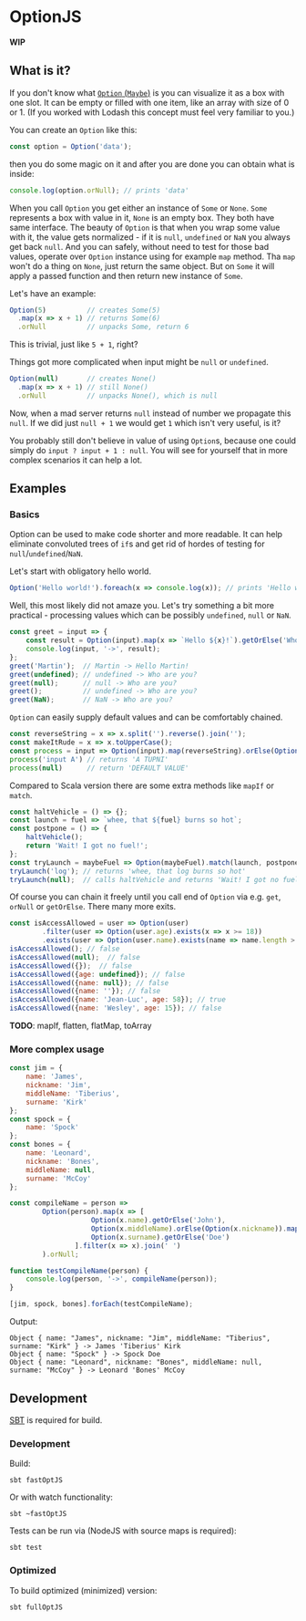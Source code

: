 # OptionJS

**WIP**

## What is it?

If you don't know what [`Option` (`Maybe`)](https://en.wikipedia.org/wiki/Option_type) is you can visualize it as a box with one slot. It can be empty or filled with one item, like an array with size of 0 or 1. (If you worked with Lodash this concept must feel very familiar to you.)

You can create an `Option` like this:

```javascript
const option = Option('data');
```

then you do some magic on it and after you are done you can obtain what is inside:
```javascript
console.log(option.orNull); // prints 'data'
```

When you call `Option` you get either an instance of `Some` or `None`. `Some` represents a box with value in it, `None` is an empty box. They both have same interface. The beauty of `Option` is that when you wrap some value with it, the value gets normalized - if it is `null`, `undefined` or `NaN` you always get back `null`. And you can safely, without need to test for those bad values, operate over `Option` instance using for example `map` method. Tha `map` won't do a thing on `None`, just return the same object. But on `Some` it will apply a passed function and then return new instance of `Some`.

Let's have an example:
```javascript
Option(5)          // creates Some(5)
  .map(x => x + 1) // returns Some(6)
  .orNull          // unpacks Some, return 6
```
This is trivial, just like `5 + 1`, right?

Things got more complicated when input might be `null` or `undefined`.

```javascript
Option(null)       // creates None()
  .map(x => x + 1) // still None()
  .orNull          // unpacks None(), which is null
```
Now, when a mad server returns `null` instead of number we propagate this `null`. If we did just `null + 1` we would get `1` which isn't very useful, is it?

You probably still don't believe in value of using `Option`s, because one could simply do `input ? input + 1 : null`. You will see for yourself that in more complex scenarios it can help a lot.

## Examples

### Basics

Option can be used to make code shorter and more readable. It can help eliminate convoluted trees of `if`s and get rid of hordes of testing for `null`/`undefined`/`NaN`.

Let's start with obligatory hello world.

```javascript
Option('Hello world!').foreach(x => console.log(x)); // prints 'Hello world!' to the console
```

Well, this most likely did not amaze you. Let's try something a bit more practical - processing values which can be possibly `undefined`, `null` or `NaN`.

```javascript
const greet = input => {
    const result = Option(input).map(x => `Hello ${x}!`).getOrElse('Who are you?');
    console.log(input, '->', result);
};
greet('Martin');  // Martin -> Hello Martin!
greet(undefined); // undefined -> Who are you?
greet(null);      // null -> Who are you?
greet();          // undefined -> Who are you?
greet(NaN);       // NaN -> Who are you?
```

`Option` can easily supply default values and can be comfortably chained.

```javascript
const reverseString = x => x.split('').reverse().join('');
const makeItRude = x => x.toUpperCase();
const process = input => Option(input).map(reverseString).orElse(Option('default value')).map(makeItRude).orNull;
process('input A') // returns 'A TUPNI'
process(null)      // return 'DEFAULT VALUE'
```

Compared to Scala version there are some extra methods like `mapIf` or `match`.

```javascript
const haltVehicle = () => {};
const launch = fuel => `whee, that ${fuel} burns so hot`;
const postpone = () => {
    haltVehicle();
    return 'Wait! I got no fuel!';
};
const tryLaunch = maybeFuel => Option(maybeFuel).match(launch, postpone);
tryLaunch('log'); // returns 'whee, that log burns so hot'
tryLaunch(null);  // calls haltVehicle and returns 'Wait! I got no fuel!'
```

Of course you can chain it freely until you call end of `Option` via e.g. `get`, `orNull` or `getOrElse`. There many more exits.

```javascript
const isAccessAllowed = user => Option(user)
        .filter(user => Option(user.age).exists(x => x >= 18))
        .exists(user => Option(user.name).exists(name => name.length > 2 && user.name[1] === 'e'));
isAccessAllowed(); // false
isAccessAllowed(null);  // false
isAccessAllowed({});  // false
isAccessAllowed({age: undefined}); // false
isAccessAllowed({name: null}); // false
isAccessAllowed({name: ''}); // false
isAccessAllowed({name: 'Jean-Luc', age: 58}); // true
isAccessAllowed({name: 'Wesley', age: 15}); // false
```

**TODO**: mapIf, flatten, flatMap, toArray

### More complex usage

```javascript
const jim = {
    name: 'James',
    nickname: 'Jim',
    middleName: 'Tiberius',
    surname: 'Kirk'
};
const spock = {
    name: 'Spock'
};
const bones = {
    name: 'Leonard',
    nickname: 'Bones',
    middleName: null,
    surname: 'McCoy'
};

const compileName = person =>
        Option(person).map(x => [
                    Option(x.name).getOrElse('John'),
                    Option(x.middleName).orElse(Option(x.nickname)).map(y => `'${y}'`).orNull,
                    Option(x.surname).getOrElse('Doe')
                ].filter(x => x).join(' ')
        ).orNull;

function testCompileName(person) {
    console.log(person, '->', compileName(person));
}

[jim, spock, bones].forEach(testCompileName);
```

Output:

```
Object { name: "James", nickname: "Jim", middleName: "Tiberius", surname: "Kirk" } -> James 'Tiberius' Kirk
Object { name: "Spock" } -> Spock Doe
Object { name: "Leonard", nickname: "Bones", middleName: null, surname: "McCoy" } -> Leonard 'Bones' McCoy
```

## Development

[SBT](http://www.scala-sbt.org/) is required for build.

### Development
Build:
```
sbt fastOptJS
```
Or with watch functionality:
```
sbt ~fastOptJS
```
Tests can be run via (NodeJS with source maps is required):
```
sbt test
```

### Optimized
To build optimized (minimized) version:
```
sbt fullOptJS
```
